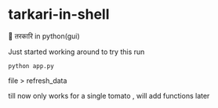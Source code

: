 # tarkari-in-shell
:curry: तरकारि in python(gui)

Just started working around to try this run


`python app.py `

file > refresh_data

till now only works for a single tomato , will add functions later
